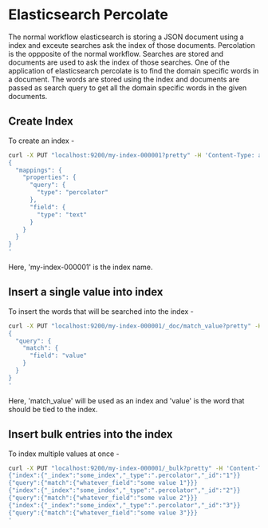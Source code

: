 # Elasticsearch Percolate

The normal workflow elasticsearch is storing a JSON document using a index and exceute searches ask the index of those documents. Percolation is the oppposite of the normal workflow. Searches are stored and documents are used to ask the index of those searches. One of the application of elasticsearch percolate is to find the domain specific words in a document. The words are stored using the index and documents are passed as search query to get all the domain specific words in the given documents. 

## Create Index

To create an index -
```bash
curl -X PUT "localhost:9200/my-index-000001?pretty" -H 'Content-Type: application/json' -d'
{
  "mappings": {
    "properties": {
      "query": {
        "type": "percolator"
      },
      "field": {
        "type": "text"
      }
    }
  }
}
'
```
Here, 'my-index-000001' is the index name.

## Insert a single value into index

To insert the words that will be searched into the index -
```bash
curl -X PUT "localhost:9200/my-index-000001/_doc/match_value?pretty" -H 'Content-Type: application/json' -d'
{
  "query": {
    "match": {
      "field": "value"
    }
  }
}
'
```
Here, 'match_value' will be used as an index and 'value' is the word that should be tied to the index.

## Insert bulk entries into the index

To index multiple values at once -
```bash
curl -X PUT "localhost:9200/my-index-000001/_bulk?pretty" -H 'Content-Type: application/json' -d'
{"index":{"_index":"some_index","_type":".percolator","_id":"1"}}
{"query":{"match":{"whatever_field":"some value 1"}}}
{"index":{"_index":"some_index","_type":".percolator","_id":"2"}}
{"query":{"match":{"whatever_field":"some value 2"}}}
{"index":{"_index":"some_index","_type":".percolator","_id":"3"}}
{"query":{"match":{"whatever_field":"some value 3"}}}
'
```
